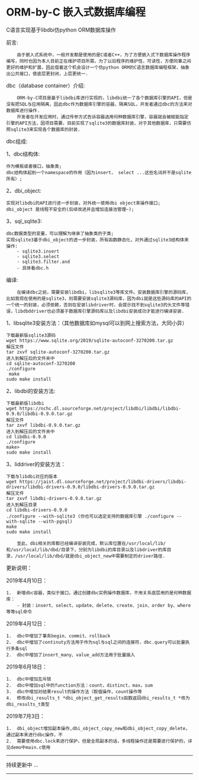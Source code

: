 ORM-by-C 嵌入式数据库编程
=======

C语言实现基于libdbi仿python ORM数据库操作

前言:

		由于嵌入式系统中，一般开发都是使用的是C或者C++，为了方便嵌入式下数据库操作程序编写，同时也因为本人目前正在维护项目所需，为了以后程序的维护性，可读性，方便同事之间更好的维护和扩展，因此借着这个机会设计一个仿python ORM的C语言数据库编程框架，抽象出公共接口，使底层更封闭，上层更统一.

dbc（database container）介绍:

		ORM-by-C项目是基于libdbi库进行实现的，libdbi统一了各个数据库引擎的API，但是没有把SQL与应用隔离，因此dbc作为数据库引擎的容器，隔离SQL，开发者通过dbc的方法来对数据库进行操作.
		开发者在开发应用时，通过传参方式告诉容器选用何种数据库引擎，容器就会被赋能指定引擎的API方法，因项目需要，目前实现了sqlite3的数据库封装，对于其他数据库，只需要仿照sqlite3来实现各个数据库的封装.

dbc组成:

1、dbc结构体:

	作为模板或者接口，抽象类;
	dbc结构体起到一个namespace的作用（因为insert， select ...这些名词并不是sqlite所有）;

2、dbi_object:

	实现对libdbi的API进行进一步封装，对外统一使用dbi object来操作接口;
	dbi_object 是线程不安全的(后续改进并且增加连接池管理~);

3、sql_sqlite3:

	dbc数据类型的变量，可以理解为继承了抽象类的子类;
	实现sqlite3基于dbi_object的进一步封装，所有函数静态化，对外通过sqlite3结构体来操作:
		- sqlite3.insert
		- sqlite3.select
		- sqlite3.filter.and
		- 具体看dbc.h

编译:

		在编译dbc之前，需要安装libdbi，libsqlite3等库文件。安装数据库引擎的源码库，比如我现在使用的是sqlite3，则需要安装sqlite3源码库，因为dbi就是这些源码库的API的一个统一的封装，必须依赖，否则在安装libdriver时，会提示找不到sqlite3的头文件等错误，libdbddriver也必须基于数据库引擎源码库以及libdbi安装成功才能进行编译安装.

1、libsqlite3安装方法：（其他数据库如mysql可以到网上搜索方法，大同小异）

	下载最新版sqlite3源码
	wget https://www.sqlite.org/2019/sqlite-autoconf-3270200.tar.gz
	解压文件
	tar zxvf sqlite-autoconf-3270200.tar.gz
	进入到解压后的文件夹中
	cd sqlite-autoconf-3270200
	./configure
	 make
	sudo make install

2、libdbi的安装方法:

	下载最新版libdbi
	wget https://nchc.dl.sourceforge.net/project/libdbi/libdbi/libdbi-0.9.0/libdbi-0.9.0.tar.gz
	解压文件
	tar zxvf libdbi-0.9.0.tar.gz
	进入到解压后的文件夹中
	cd libdbi-0.9.0
	./configure
	make>
	sudo make install

3、liddriver的安装方法：

	下载与libdbi对应的版本
	wget https://jaist.dl.sourceforge.net/project/libdbi-drivers/libdbi-drivers/libdbi-drivers-0.9.0/libdbi-drivers-0.9.0.tar.gz
	解压文件
	tar zxvf libdbi-drivers-0.9.0.tar.gz
	进入到解压目录
	cd libdbi-drivers-0.9.0
	./configure --with-sqlite3 (你也可以选定支持的数据库引擎 ./configure --with-sqlite --with-pgsql)
	make
	sudo make install

		至此，dbi相关的库都已经编译安装完成，默认库位置在/usr/local/lib/和/usr/local/lib/dbd/目录下，分别为libdbi的库目录以及libdriver的库目录，/usr/local/lib/dbd/就是dbi_object_new中需要制定的driver路径.

更新说明：

2019年4月10日：

	1.  新增dbc容器，类似于接口，通过创建dbc实例操作数据库，不用关系底层用的是何种数据库：
		- 封装：insert、select、update、delete、create、join、order by、where等等sql命令

2019年4月12日：

	1.	dbc中增加了事务begin、commit、rollback
	2.	dbc中增加了continuty方法用于作为sql与sql之间的连接符，dbc.query可以批量执行多条sql
	2.	dbc中增加了insert_many、value_add方法用于批量插入

2019年6月18日：

	1.	dbc中增加互斥锁
	2.	dbc中增加sql中的function方法：count，distinct，max，sum
	3.	dbc中增加对结果result的操作方法（取值操作，count操作等
	4.	修改dbi_results_t *dbi_object_get_results函数返回dbi_results_t *改为dbi_results_t类型

2019年7月3日：

	1.	dbi_object增加副本操作,dbi_object_copy_new和dbi_object_copy_delete，通过副本来进行dbc操作，不
	2.	需要使用dbc.lock来进行保护，但是全局副本的话，多线程操作还是需要进行保护的，详见demo中main.c使用

--------------------------------------------------

持续更新中 ...

--------------------------------------------------
